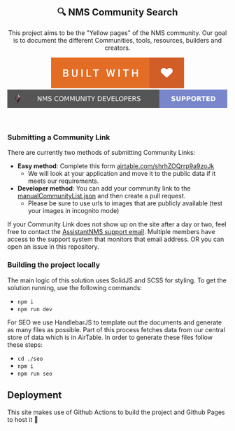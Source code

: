 <div align="center">

## 🔍 NMS Community Search

This project aims to be the "Yellow pages" of the NMS community. Our goal is to document the different Communities, tools, resources, builders and creators.

  ![madeWithLove](./.github/badges/built-with-love.svg)
  [![Supported by the No Man's Sky Community Developers & Designers](https://raw.githubusercontent.com/NMSCD/About/master/badge/purple-ftb.svg)][nmscd] 

  <br /> 
</div>


### Submitting a Community Link

There are currently two methods of submitting Community Links:
- **Easy method**: Complete this form [airtable.com/shrhZOQrrp9a9zoJk](https://airtable.com/shrhZOQrrp9a9zoJk?ref=nmscdCommunitySearchReadMe)
  - We will look at your application and move it to the public data if it meets our requirements.
- **Developer method**: You can add your community link to the [manualCommunityList.json](/src/assets/data/manualCommunityList.json) and then create a pull request.
  - Please be sure to use urls to images that are publicly available (test your images in incognito mode)

If your Community Link does not show up on the site after a day or two, feel free to contact the [AssistantNMS support email](mailto:support@nmsassistant.com). Multiple members have access to the support system that monitors that email address. OR you can open an issue in this repository.

### Building the project locally

The main logic of this solution uses SolidJS and SCSS for styling. To get the solution running, use the following commands:

- `npm i`
- `npm run dev`

For SEO we use HandlebarJS to template out the documents and generate as many files as possible. Part of this process fetches data from our central store of data which is in AirTable. In order to generate these files follow these steps:

- `cd ./seo`
- `npm i`
- `npm run seo`

## Deployment

This site makes use of Github Actions to build the project and Github Pages to host it 💪


<!-- Links used in the page -->

[nmscd]: https://github.com/NMSCD?ref=nmscdCommunitySearch